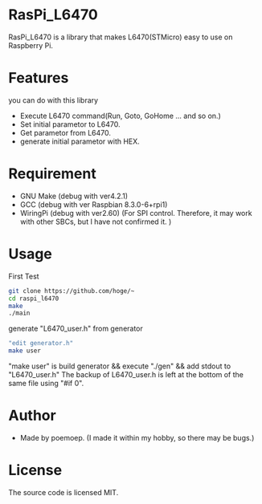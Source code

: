 # RasPi_L6470

RasPi_L6470 is a library that makes L6470(STMicro) easy to use on Raspberry Pi.

# Features
you can do with this library

* Execute L6470 command(Run, Goto, GoHome ... and so on.)
* Set initial parametor to L6470.
* Get parametor from L6470.
* generate initial parametor with HEX.

# Requirement

* GNU Make (debug with ver4.2.1)
* GCC (debug with ver Raspbian 8.3.0-6+rpi1)
* WiringPi (debug with ver2.60)
    (For SPI control. Therefore, it may work with other SBCs, but I have not confirmed it. )

# Usage

First Test
```bash
git clone https://github.com/hoge/~
cd raspi_l6470
make 
./main
```

generate "L6470_user.h" from generator
```bash
"edit generator.h"
make user 
```
"make user" is build generator && execute "./gen"  && add stdout to "L6470_user.h"
The backup of L6470_user.h is left at the bottom of the same file using "#if 0".

# Author


* Made by poemoep.
  (I made it within my hobby, so there may be bugs.)

# License
The source code is licensed MIT.